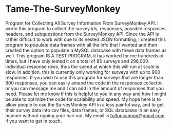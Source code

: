 # Tame-The-SurveyMonkey
Program for Collecting All Survey Information From SurveyMonkey API. I wrote this program to collect the survey ids, responses, possible responses, headers, and subquestions from the SurveyMonkey API. Since the API is rather difficult to work with due to its nested JSON formatting, I created this program to populate data frames with all the info that I wanted and then created the option to populate a MySQL database with these data frames as well. This program IS A TEST PROGRAM, it has worked for me hundreds of times, but I have only tested it on a total of 85 surveys and 296,000 individual response rows, thus the speed at which this will run at scale is slow. In addition, this is currently only working for surveys with up to 900 responses. If you wish to use this program for surveys that are longer than 900 responses, you can easily amend the code in the responses collector, or you can message me and I can add in the amount of responses that you need. Please let me know if this is helpful to you in any way and how I might be able to optimize the code for scalability and speed. My hope here is to allow people to use the SurveyMonkey API in a less painful way, and to get their survey data into csv files, data frames, or SQL databases in an easy manner without ripping your hair out. My email is fultoncannon@gmail.com if you want to get in touch. 
